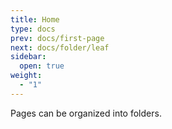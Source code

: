 ```yaml
---
title: Home
type: docs
prev: docs/first-page
next: docs/folder/leaf
sidebar:
  open: true
weight:
  - "1"
---
```


Pages can be organized into folders.
